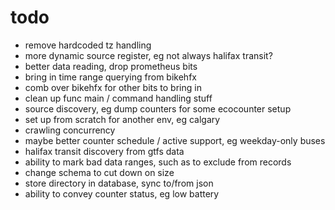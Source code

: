 # todo

- remove hardcoded tz handling
- more dynamic source register, eg not always halifax transit?
- better data reading, drop prometheus bits
- bring in time range querying from bikehfx
- comb over bikehfx for other bits to bring in
- clean up func main / command handling stuff
- source discovery, eg dump counters for some ecocounter setup
- set up from scratch for another env, eg calgary
- crawling concurrency
- maybe better counter schedule / active support, eg weekday-only buses
- halifax transit discovery from gtfs data
- ability to mark bad data ranges, such as to exclude from records
- change schema to cut down on size
- store directory in database, sync to/from json
- ability to convey counter status, eg low battery
